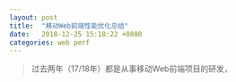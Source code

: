 ```yaml
---
layout: post
title:  "移动Web前端性能优化总结"
date:   2018-12-25 15:18:22 +0800
categories: web perf
---
```


> 过去两年（17/18年）都是从事移动Web前端项目的研发，



